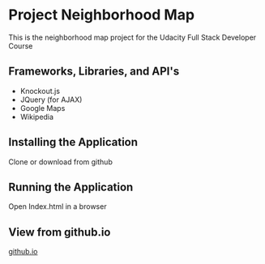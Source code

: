 # Project Neighborhood Map 

This is the neighborhood map project for the Udacity Full Stack Developer Course

## Frameworks, Libraries, and API's

* Knockout.js
* JQuery (for AJAX)
* Google Maps
* Wikipedia

## Installing the Application

Clone or download from github

## Running the Application

Open Index.html in a browser

## View from github.io
[github.io](https://born2bmild.github.io/neighborhood-map-project/)